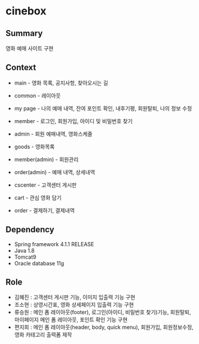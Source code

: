 # cinebox
## Summary
영화 예매 사이트 구현

## Context 
+ main - 영화 목록, 공지사항, 찾아오시는 길

+ common - 레이아웃
+ my page - 나의 예매 내역, 잔여 포인트 확인, 내후기평, 회원탈퇴,  나의 정보 수정
+ member - 로그인, 회원가입, 아이디 및 비밀번호 찾기
+ admin - 회원 예매내역, 영화스케줄
+ goods - 영화목록
+ member(admin) - 회원관리
+ order(admin) - 예매 내역, 상세내역
+ cscenter - 고객센터 게시판
+ cart - 관심 영화 담기
+ order - 결제하기, 결제내역

## Dependency
- Spring framework 4.1.1 RELEASE
- Java 1.8
- Tomcat9
- Oracle database 11g
 
 ## Role
- 김혜진 : 고객센터 게시판 기능, 이미지 입출력 기능 구현
- 조소현 : 상영시간표, 영화 상세페이지 입출력 기능 구현
- 류승원 : 메인 폼 레이아웃(footer), 로그인(아이디, 비밀번호 찾기)기능, 회원탈퇴, 마이페이지 메인 폼 레이아웃, 포인트 확인 기능 구현
- 편지희 : 메인 폼 레이아웃(header, body, quick menu), 회원가입, 회원정보수정, 영화 카테고리 출력폼 제작
